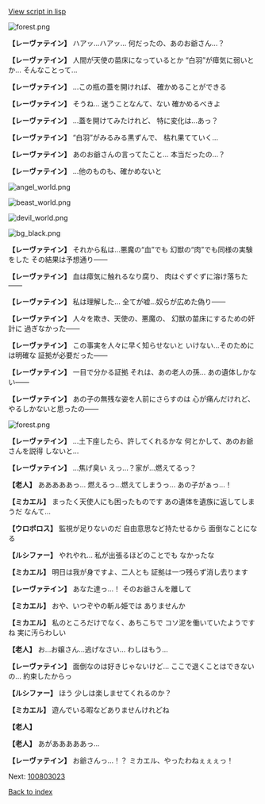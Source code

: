 [View script in lisp](../scripts/100803011.txt)

![forest.png](../images/backgrounds/forest.png)

**【レーヴァテイン】**
ハアッ…ハアッ…
何だったの、あのお爺さん…？

**【レーヴァテイン】**
人間が天使の苗床になっているとか
“白羽”が瘴気に弱いとか…
そんなことって…

**【レーヴァテイン】**
…この瓶の蓋を開ければ、
確かめることができる

**【レーヴァテイン】**
そうね…
迷うことなんて、ない
確かめるべきよ

**【レーヴァテイン】**
…蓋を開けてみたけれど、
特に変化は…あっ？

**【レーヴァテイン】**
“白羽”がみるみる黒ずんで、
枯れ果てていく…

**【レーヴァテイン】**
あのお爺さんの言ってたこと…
本当だったの…？

**【レーヴァテイン】**
…他のものも、確かめないと

![angel_world.png](../images/backgrounds/angel_world.png)

![beast_world.png](../images/backgrounds/beast_world.png)

![devil_world.png](../images/backgrounds/devil_world.png)

![bg_black.png](../images/backgrounds/bg_black.png)

**【レーヴァテイン】**
それから私は…悪魔の“血”でも
幻獣の“肉”でも同様の実験をした
その結果は予想通り――

**【レーヴァテイン】**
血は瘴気に触れるなり腐り、
肉はぐずぐずに溶け落ちた――

**【レーヴァテイン】**
私は理解した…
全てが嘘…奴らが広めた偽り――

**【レーヴァテイン】**
人々を欺き、天使の、悪魔の、
幻獣の苗床にするための奸計に
過ぎなかった――

**【レーヴァテイン】**
この事実を人々に早く知らせないと
いけない…そのためには明確な
証拠が必要だった――

**【レーヴァテイン】**
一目で分かる証拠
それは、あの老人の孫…
あの遺体しかない――

**【レーヴァテイン】**
あの子の無残な姿を人前にさらすのは
心が痛んだけれど、
やるしかないと思ったの――

![forest.png](../images/backgrounds/forest.png)

**【レーヴァテイン】**
…土下座したら、許してくれるかな
何とかして、あのお爺さんを説得
しないと…

**【レーヴァテイン】**
…焦げ臭い
えっ…？家が…燃えてるっ？

**【老人】**
あああああっ…
燃えるっ…燃えてしまうっ…
あの子がぁっ…！

**【ミカエル】**
まったく天使人にも困ったものです
あの遺体を遺族に返してしまうだ
なんて…

**【ウロボロス】**
監視が足りないのだ
自由意思など持たせるから
面倒なことになる

**【ルシファー】**
やれやれ…
私が出張るほどのことでも
なかったな

**【ミカエル】**
明日は我が身ですよ、二人とも
証拠は一つ残らず消し去ります

**【レーヴァテイン】**
あなた達っ…！
そのお爺さんを離して

**【ミカエル】**
おや、いつぞやの斬ル姫では
ありませんか

**【ミカエル】**
私のところだけでなく、あちこちで
コソ泥を働いていたようですね
実に汚らわしい

**【老人】**
お…お嬢さん…逃げなさい…
わしはもう…

**【レーヴァテイン】**
面倒なのは好きじゃないけど…
ここで退くことはできないの…
約束したからっ

**【ルシファー】**
ほう
少しは楽しませてくれるのか？

**【ミカエル】**
遊んでいる暇などありませんけれどね

**【老人】**

**【老人】**
あがあああああっ…

**【レーヴァテイン】**
お爺さんっ…！？
ミカエル、やったわねぇぇぇっ！

Next: [100803023](100803023.md)

[Back to index](index.md)
